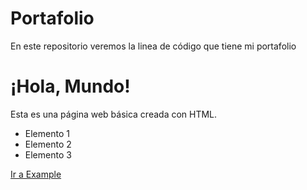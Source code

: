 # Portafolio
En este repositorio veremos la linea de código que tiene mi portafolio
<!DOCTYPE html>
<html lang="es">
<head>
    <meta charset="UTF-8">
    <meta http-equiv="X-UA-Compatible" content="IE=edge">
    <meta name="viewport" content="width=device-width, initial-scale=1.0">
    <title>Mi Primera Página HTML</title>
</head>
<body>
    <h1>¡Hola, Mundo!</h1>
    <p>Esta es una página web básica creada con HTML.</p>
    <ul>
        <li>Elemento 1</li>
        <li>Elemento 2</li>
        <li>Elemento 3</li>
    </ul>
    <a href="https://www.example.com">Ir a Example</a>
</body>
</html>
